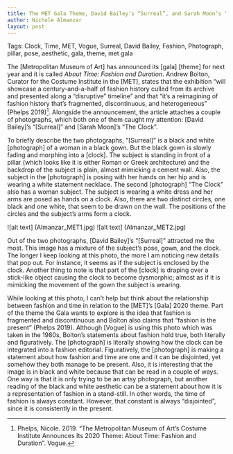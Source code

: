 ```yaml
---
title: The MET Gala Theme, David Bailey’s “Surreal”, and Sarah Moon’s “The Clock”
author: Nichole Almanzar
layout: post
--- 
```


Tags: Clock, Time, MET, Vogue, Surreal, David Bailey, Fashion, Photograph, pillar, pose, aesthetic, gala, theme, met gala

The [Metropolitan Museum of Art] has announced its [gala] [theme] for next year and it is called *About Time: Fashion and Duration*. Andrew Bolton, Curator for the Costume Institute in the [MET], states that the exhibition “will showcase a century-and-a-half of fashion history culled from its archive and presented along a “disruptive” timeline” and that “it’s a reimagining of fashion history that’s fragmented, discontinuous, and heterogeneous” (Phelps 2019)[^1]. Alongside the announcement, the article attaches a couple of photographs, which both one of them caught my attention: [David Bailey]’s “[Surreal]” and [Sarah Moon]’s “The Clock”.

To briefly describe the two photographs, “[Surreal]” is a black and white [photograph] of a woman in a black gown. But the black gown is slowly fading and morphing into a [clock]. The subject is standing in front of a pillar (which looks like it is either Roman or Greek architecture) and the backdrop of the subject is plain, almost mimicking a cement wall. Also, the subject in the [photograph] is posing with her hands on her hip and is wearing a white statement necklace. The second [photograph] “The Clock” also has a woman subject. The subject is wearing a white dress and her arms are posed as hands on a clock. Also, there are two distinct circles, one black and one white, that seem to be drawn on the wall. The positions of the circles and the subject’s arms form a clock.

![alt text] (Almanzar_MET1.jpg) ![alt text] (Almanzar_MET2.jpg)

Out of the two photographs, [David Bailey]’s “[Surreal]” attracted me the most. This image has a mixture of the subject’s pose, gown, and the clock. The longer I keep looking at this photo, the more I am noticing new details that pop out. For instance, it seems as if the subject is enclosed by the clock. Another thing to note is that part of the [clock] is draping over a stick-like object causing the clock to become dysmorphic; almost as if it is mimicking the movement of the gown the subject is wearing.

While looking at this photo, I can’t help but think about the relationship between fashion and time in relation to the [MET]’s [Gala] 2020 theme. Part of the theme the Gala wants to explore is the idea that fashion is fragmented and discontinuous and Bolton also claims that “fashion is the present” (Phelps 2019). Although [Vogue] is using this photo which was taken in the 1980s, Bolton’s statements about fashion hold true, both literally and figuratively. The [photograph] is literally showing how the clock can be integrated into a fashion editorial. Figuratively, the [photograph] is making a statement about how fashion and time are one and it can be disjointed, yet somehow they both manage to be present. Also, it is interesting that the image is in black and white because that can be read in a couple of ways. One way is that it is only trying to be an artsy photograph, but another reading of the black and white aesthetic can be a statement about how it is a representation of fashion in a stand-still. In other words, the time of fashion is always constant. However, that constant is always “disjointed”, since it is consistently in the present.

[^1]: Phelps, Nicole. 2019. “The Metropolitan Museum of Art’s Costume Institute Announces Its 2020 Theme: About Time: Fashion and Duration”. Vogue.
